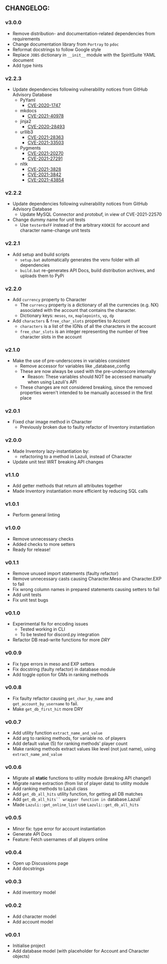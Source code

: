 ## CHANGELOG:  

### v3.0.0
- Remove distribution- and documentation-related dependencies from requirements
- Change documentation library from `Portray` to `pdoc`
- Reformat docstrings to follow Google style
- Replace `JOBS` dictionary in `__init__` module with the SpiritSuite YAML document
- Add type hints

### v2.2.3
- Update dependencies following vulnerability notices from GitHub Advisory Database
  - PyYaml
    - [CVE-2020-1747](https://github.com/advisories/GHSA-6757-jp84-gxfx)
  - mkdocs
    - [CVE-2021-40978](https://github.com/advisories/GHSA-qh9q-34h6-hcv9)
  - jinja2
    - [CVE-2020-28493](https://github.com/advisories/GHSA-g3rq-g295-4j3m)
  - urllib3
    - [CVE-2021-28363](https://github.com/advisories/GHSA-5phf-pp7p-vc2r)
    - [CVE-2021-33503](https://github.com/advisories/GHSA-q2q7-5pp4-w6pg)
  - Pygments
    - [CVE-2021-20270](https://github.com/advisories/GHSA-9w8r-397f-prfh)
    - [CVE-2021-27291](https://github.com/advisories/GHSA-pq64-v7f5-gqh8)
  - nltk
    - [CVE-2021-3828](https://github.com/advisories/GHSA-2ww3-fxvq-293j)
    - [CVE-2021-3842](https://github.com/advisories/GHSA-rqjh-jp2r-59cj)
    - [CVE-2021-43854](https://github.com/advisories/GHSA-f8m6-h2c7-8h9x)

### v2.2.2
- Update dependencies following vulnerability notices from GitHub Advisory Database
  - Update MySQL Connector and protobuf, in view of CVE-2021-22570
- Change dummy name for unit tests
  - Use `tester0xFF` instead of the arbitrary `KOOKIE` for account and character name-change unit tests

### v2.2.1
- Add setup and build scripts
  - `setup.bat` automatically generates the venv folder with all dependencies
  - `build.bat` re-generates API Docs, build distribution archives, and uploads them to PyPi

### v2.2.0
- Add `currency` property to Character  
  - The `currency` property is a dictionary of all the currencies (e.g. NX) associated with the account that contains the character.
  - Dictionary keys: `mesos`, `nx`, `maplepoints`, `vp`, `dp`
- Add `characters` & `free_char_slots` properties to Account
  - `characters` is a list of the IGNs of all the characters in the account
  - `free_char_slots` is an integer representing the number of free character slots in the account

### v2.1.0
- Make the use of pre-underscores in variables consistent
  - Remove accessor for variables like _database_config 
  - These are now always be used with the pre-underscore internally
    - Reason: These variables should NOT be accessed manually when using Lazuli's API
  - These changes are not considered breaking, since the removed properties weren't intended to be manually accessed in the first place

### v2.0.1
- Fixed char image method in Character
  - Previously broken due to faulty refactor of Inventory instantiation

### v2.0.0
- Made Inventory lazy-instantiation by:
  - refactoring to a method in Lazuli, instead of Character
- Update unit test WRT breaking API changes

### v1.1.0
- Add getter methods that return all attributes together
- Made Inventory instantiation more efficient by reducing SQL calls

### v1.0.1
- Perform general linting

### v1.0.0
- Remove unnecessary checks
- Added checks to more setters
- Ready for release!

### v0.1.1
- Remove unused import statements (faulty refactor)
- Remove unnecessary casts causing Character.Meso and Character.EXP to fail
- Fix wrong column names in prepared statements causing setters to fail
- Add unit tests
- Fix unit test bugs

### v0.1.0
- Experimental fix for encoding issues
    - Tested working in CLI
    - To be tested for discord.py integration
- Refactor DB read-write functions for more *DRY*

### v0.0.9
- Fix type errors in meso and EXP setters
- Fix docstring (faulty refactor) in database module
- Add toggle option for GMs in ranking methods 

### v0.0.8
- Fix faulty refactor causing `get_char_by_name` and `get_account_by_username` to fail.
- Make `get_db_first_hit` more DRY

### v0.0.7
- Add utility function `extract_name_and_value`
- Add arg to ranking methods, for variable no. of players
- Add default value (5) for ranking methods' player count
- Make ranking methods extract values like level (not just name), using `extract_name_and_value`

### v0.0.6
- Migrate all **static** functions to utility module (breaking API change!)
- Migrate name extraction (from list of player data) to utility module
- Add ranking methods to Lazuli class
- Add `get_db_all_hits` utility function, for getting all DB matches
- Add `get_db_all_hits`` wrapper function in `database.Lazuli`
- Made `Lazuli::get_online_list` use `Lazuli::get_db_all_hits`

### v0.0.5
- Minor fix: type error for account instantiation
- Generate API Docs
- Feature: Fetch usernames of all players online

### v0.0.4
- Open up Discussions page
- Add docstrings

### v0.0.3
- Add inventory model

### v0.0.2  
- Add character model
- Add account model
  
### v0.0.1  
- Initialise project  
- Add database model (with placeholder for Account and Character objects)  
